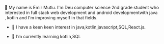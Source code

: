   👋  My name is  Emir Mutlu.
      I'm Deu computer science 2nd grade student who interested in full stack web development 
      and  android  developmentwith java , kotlin and I'm improving myself in that fields.

- 🔭 I have a keen keen interest in java,kotlin,javascript,SQL,React.js.

- 🌱 I’m currently learning kotlin,SQL
  
